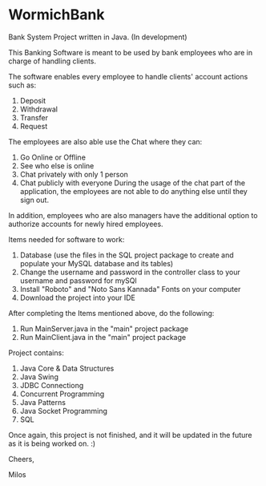 # WormichBank
Bank System Project written in Java. (In development)

This Banking Software is meant to be used by bank employees who are in charge of handling clients.

The software enables every employee to handle clients' account actions such as:
1. Deposit
2. Withdrawal
3. Transfer
4. Request


The employees are also able use the Chat where they can:
1. Go Online or Offline
2. See who else is online
3. Chat privately with only 1 person
4. Chat publicly with everyone
During the usage of the chat part of the application, the employees are not able to do anything else until they sign out.

In addition, employees who are also managers have the additional option to authorize accounts for newly hired employees.

Items needed for software to work:

1. Database (use the files in the SQL project package to create and populate your MySQL database and its tables)
2. Change the username and password in the controller class to your username and password for mySQl
3. Install "Roboto" and "Noto Sans Kannada" Fonts on your computer
4. Download the project into your IDE


After completing the Items mentioned above, do the following:

1. Run MainServer.java in the "main" project package
2. Run MainClient.java in the "main" project package

Project contains:
1. Java Core & Data Structures
2. Java Swing
3. JDBC Connectiong
4. Concurrent Programming
5. Java Patterns
6. Java Socket Programming
7. SQL

Once again, this project is not finished, and it will be updated in the future as it is being worked on. :)

Cheers,

Milos 
